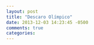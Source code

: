 ```yaml
---
layout: post
title: "Descaro Olímpico"
date: 2013-12-03 14:23:45 -0500
comments: true
categories: 
---
```

